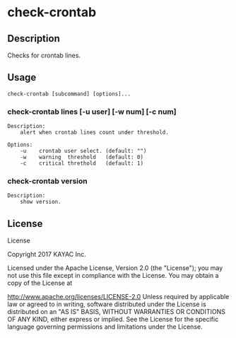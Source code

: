 # check-crontab
## Description
Checks for crontab lines.

## Usage
```
check-crontab [subcommand] [options]...
```

### check-crontab lines [-u user] [-w num] [-c num]
    Description:
        alert when crontab lines count under threshold.

    Options:
        -u    crontab user select. (default: "")
        -w    warning  threshold   (default: 0)
        -c    critical threthold   (default: 1)

### check-crontab version
    Description:
        show version.

## License
License

Copyright 2017 KAYAC Inc.

Licensed under the Apache License, Version 2.0 (the "License"); you may not use this file except in compliance with the License. You may obtain a copy of the License at

http://www.apache.org/licenses/LICENSE-2.0
Unless required by applicable law or agreed to in writing, software distributed under the License is distributed on an "AS IS" BASIS, WITHOUT WARRANTIES OR CONDITIONS OF ANY KIND, either express or implied. See the License for the specific language governing permissions and limitations under the License.
